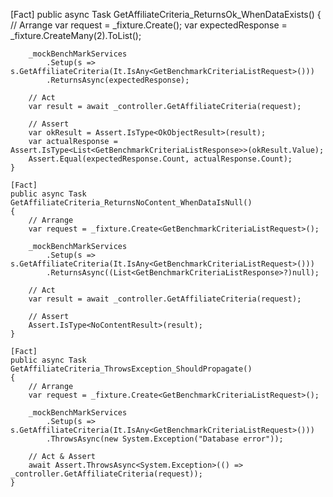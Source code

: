  [Fact]
    public async Task GetAffiliateCriteria_ReturnsOk_WhenDataExists()
    {
        // Arrange
        var request = _fixture.Create<GetBenchmarkCriteriaListRequest>();
        var expectedResponse = _fixture.CreateMany<GetBenchmarkCriteriaListResponse>(2).ToList();

        _mockBenchMarkServices
            .Setup(s => s.GetAffiliateCriteria(It.IsAny<GetBenchmarkCriteriaListRequest>()))
            .ReturnsAsync(expectedResponse);

        // Act
        var result = await _controller.GetAffiliateCriteria(request);

        // Assert
        var okResult = Assert.IsType<OkObjectResult>(result);
        var actualResponse = Assert.IsType<List<GetBenchmarkCriteriaListResponse>>(okResult.Value);
        Assert.Equal(expectedResponse.Count, actualResponse.Count);
    }

    [Fact]
    public async Task GetAffiliateCriteria_ReturnsNoContent_WhenDataIsNull()
    {
        // Arrange
        var request = _fixture.Create<GetBenchmarkCriteriaListRequest>();

        _mockBenchMarkServices
            .Setup(s => s.GetAffiliateCriteria(It.IsAny<GetBenchmarkCriteriaListRequest>()))
            .ReturnsAsync((List<GetBenchmarkCriteriaListResponse>?)null);

        // Act
        var result = await _controller.GetAffiliateCriteria(request);

        // Assert
        Assert.IsType<NoContentResult>(result);
    }

    [Fact]
    public async Task GetAffiliateCriteria_ThrowsException_ShouldPropagate()
    {
        // Arrange
        var request = _fixture.Create<GetBenchmarkCriteriaListRequest>();

        _mockBenchMarkServices
            .Setup(s => s.GetAffiliateCriteria(It.IsAny<GetBenchmarkCriteriaListRequest>()))
            .ThrowsAsync(new System.Exception("Database error"));

        // Act & Assert
        await Assert.ThrowsAsync<System.Exception>(() => _controller.GetAffiliateCriteria(request));
    }
